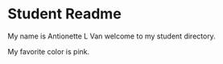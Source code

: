 # Student Readme
My name is Antionette L Van welcome to my student directory.

My favorite color is pink.
